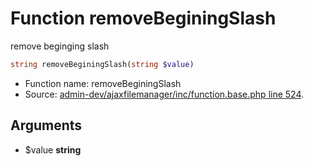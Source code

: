 Function removeBeginingSlash
===========================

remove beginging slash



```php
string removeBeginingSlash(string $value)
```

* Function name: removeBeginingSlash
* Source: [admin-dev/ajaxfilemanager/inc/function.base.php line 524](https://github.com/PrestaShop/PrestaShop/blob/1.5.0.15/admin-dev/ajaxfilemanager/inc/function.base.php#L524).

Arguments
---------

* $value **string**

